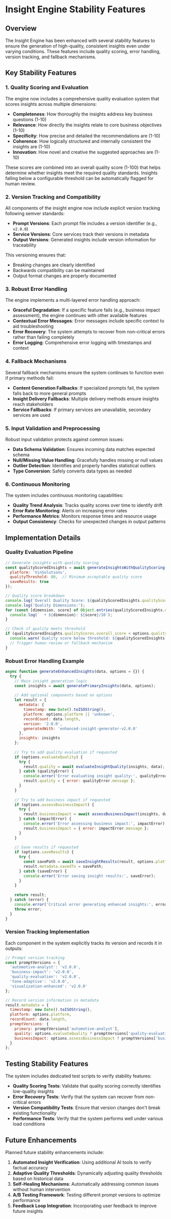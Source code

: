 # Insight Engine Stability Features

## Overview

The Insight Engine has been enhanced with several stability features to ensure the generation of high-quality, consistent insights even under varying conditions. These features include quality scoring, error handling, version tracking, and fallback mechanisms.

## Key Stability Features

### 1. Quality Scoring and Evaluation

The engine now includes a comprehensive quality evaluation system that scores insights across multiple dimensions:

- **Completeness**: How thoroughly the insights address key business questions (1-10)
- **Relevance**: How directly the insights relate to core business objectives (1-10)
- **Specificity**: How precise and detailed the recommendations are (1-10)
- **Coherence**: How logically structured and internally consistent the insights are (1-10)
- **Innovation**: How novel and creative the suggested approaches are (1-10)

These scores are combined into an overall quality score (1-100) that helps determine whether insights meet the required quality standards. Insights falling below a configurable threshold can be automatically flagged for human review.

### 2. Version Tracking and Compatibility

All components of the insight engine now include explicit version tracking following semver standards:

- **Prompt Versions**: Each prompt file includes a version identifier (e.g., `v2.0.0`) 
- **Service Versions**: Core services track their versions in metadata
- **Output Versions**: Generated insights include version information for traceability

This versioning ensures that:
- Breaking changes are clearly identified
- Backwards compatibility can be maintained
- Output format changes are properly documented

### 3. Robust Error Handling

The engine implements a multi-layered error handling approach:

- **Graceful Degradation**: If a specific feature fails (e.g., business impact assessment), the engine continues with other available features
- **Contextual Error Messages**: Error messages include specific context to aid troubleshooting
- **Error Recovery**: The system attempts to recover from non-critical errors rather than failing completely
- **Error Logging**: Comprehensive error logging with timestamps and context

### 4. Fallback Mechanisms

Several fallback mechanisms ensure the system continues to function even if primary methods fail:

- **Content Generation Fallbacks**: If specialized prompts fail, the system falls back to more general prompts
- **Insight Delivery Fallbacks**: Multiple delivery methods ensure insights reach stakeholders
- **Service Fallbacks**: If primary services are unavailable, secondary services are used

### 5. Input Validation and Preprocessing

Robust input validation protects against common issues:

- **Data Schema Validation**: Ensures incoming data matches expected schema
- **Null/Missing Value Handling**: Gracefully handles missing or null values
- **Outlier Detection**: Identifies and properly handles statistical outliers
- **Type Conversion**: Safely converts data types as needed

### 6. Continuous Monitoring

The system includes continuous monitoring capabilities:

- **Quality Trend Analysis**: Tracks quality scores over time to identify drift
- **Error Rate Monitoring**: Alerts on increasing error rates
- **Performance Metrics**: Monitors response times and resource usage
- **Output Consistency**: Checks for unexpected changes in output patterns

## Implementation Details

### Quality Evaluation Pipeline

```javascript
// Generate insights with quality scoring
const qualityScoredInsights = await generateInsightsWithQualityScoring(data, {
  platform: 'VinSolutions',
  qualityThreshold: 80,  // Minimum acceptable quality score
  saveResults: true
});

// Quality score breakdown
console.log(`Overall Quality Score: ${qualityScoredInsights.qualityScores.overall_score}`);
console.log('Quality Dimensions:');
for (const [dimension, score] of Object.entries(qualityScoredInsights.qualityScores.quality_dimensions)) {
  console.log(`  • ${dimension}: ${score}/10`);
}

// Check if quality meets threshold
if (qualityScoredInsights.qualityScores.overall_score < options.qualityThreshold) {
  console.warn(`Quality score below threshold: ${qualityScoredInsights.qualityScores.overall_score}`);
  // Trigger human review or fallback mechanism
}
```

### Robust Error Handling Example

```javascript
async function generateEnhancedInsights(data, options = {}) {
  try {
    // Main insight generation logic
    const insights = await generatePrimaryInsights(data, options);
    
    // Add optional components based on options
    let result = {
      metadata: {
        timestamp: new Date().toISOString(),
        platform: options.platform || 'unknown',
        recordCount: data.length,
        version: '2.0.0',
        generatedWith: 'enhanced-insight-generator-v2.0.0'
      },
      insights: insights
    };
    
    // Try to add quality evaluation if requested
    if (options.evaluateQuality) {
      try {
        result.quality = await evaluateInsightQuality(insights, data);
      } catch (qualityError) {
        console.error('Error evaluating insight quality:', qualityError);
        result.quality = { error: qualityError.message };
      }
    }
    
    // Try to add business impact if requested
    if (options.assessBusinessImpact) {
      try {
        result.businessImpact = await assessBusinessImpact(insights, data);
      } catch (impactError) {
        console.error('Error assessing business impact:', impactError);
        result.businessImpact = { error: impactError.message };
      }
    }
    
    // Save results if requested
    if (options.saveResults) {
      try {
        const savePath = await saveInsightResults(result, options.platform);
        result.metadata.savedTo = savePath;
      } catch (saveError) {
        console.error('Error saving insight results:', saveError);
      }
    }
    
    return result;
  } catch (error) {
    console.error('Critical error generating enhanced insights:', error);
    throw error;
  }
}
```

### Version Tracking Implementation

Each component in the system explicitly tracks its version and records it in outputs:

```javascript
// Prompt version tracking
const promptVersions = {
  'automotive-analyst': 'v2.0.0',
  'business-impact': 'v2.0.0',
  'quality-evaluation': 'v2.0.0',
  'tone-adaptive': 'v2.0.0',
  'visualization-enhanced': 'v2.0.0'
};

// Record version information in metadata
result.metadata = {
  timestamp: new Date().toISOString(),
  platform: options.platform,
  recordCount: data.length,
  promptVersions: {
    primary: promptVersions['automotive-analyst'],
    quality: options.evaluateQuality ? promptVersions['quality-evaluation'] : undefined,
    businessImpact: options.assessBusinessImpact ? promptVersions['business-impact'] : undefined
  }
};
```

## Testing Stability Features

The system includes dedicated test scripts to verify stability features:

- **Quality Scoring Tests**: Validate that quality scoring correctly identifies low-quality insights
- **Error Recovery Tests**: Verify that the system can recover from non-critical errors
- **Version Compatibility Tests**: Ensure that version changes don't break existing functionality
- **Performance Tests**: Verify that the system performs well under various load conditions

## Future Enhancements

Planned future stability enhancements include:

1. **Automated Insight Verification**: Using additional AI tools to verify factual accuracy
2. **Adaptive Quality Thresholds**: Dynamically adjusting quality thresholds based on historical data
3. **Self-Healing Mechanisms**: Automatically addressing common issues without human intervention
4. **A/B Testing Framework**: Testing different prompt versions to optimize performance
5. **Feedback Loop Integration**: Incorporating user feedback to improve future insights